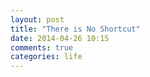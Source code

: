 ```yaml
---
layout: post
title: "There is No Shortcut"
date: 2014-04-26 10:15
comments: true
categories: life
---
```

